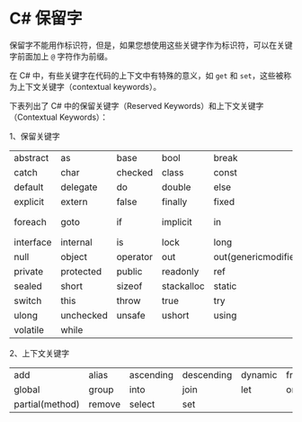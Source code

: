 # C# 保留字

保留字不能用作标识符，但是，如果您想使用这些关键字作为标识符，可以在关键字前面加上 `@` 字符作为前缀。

在 C# 中，有些关键字在代码的上下文中有特殊的意义，如 `get` 和 `set`，这些被称为上下文关键字（contextual keywords）。

下表列出了 C# 中的保留关键字（Reserved Keywords）和上下文关键字（Contextual Keywords）：

1、保留关键字

|           |           |          |            |                      |                      |         |
| --------- | --------- | -------- | ---------- | -------------------- | -------------------- | ------- |
| abstract  | as        | base     | bool       | break                | byte                 | case    |
| catch     | char      | checked  | class      | const                | continue             | decimal |
| default   | delegate  | do       | double     | else                 | enum                 | event   |
| explicit  | extern    | false    | finally    | fixed                | float                | for     |
| foreach   | goto      | if       | implicit   | in                   | in (genericmodifier) | int     |
| interface | internal  | is       | lock       | long                 | namespace            | new     |
| null      | object    | operator | out        | out(genericmodifier) | override             | params  |
| private   | protected | public   | readonly   | ref                  | return               | sbyte   |
| sealed    | short     | sizeof   | stackalloc | static               | string               | struct  |
| switch    | this      | throw    | true       | try                  | typeof               | uint    |
| ulong     | unchecked | unsafe   | ushort     | using                | virtual              | void    |
| volatile  | while     |          |            |                      |

2、上下文关键字

|                 |        |           |            |         |         |               |
| --------------- | ------ | --------- | ---------- | ------- | ------- | ------------- |
| add             | alias  | ascending | descending | dynamic | from    | get           |
| global          | group  | into      | join       | let     | orderby | partial(type) |
| partial(method) | remove | select    | set        |
